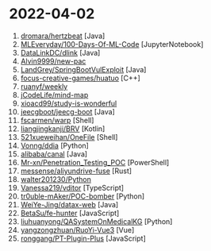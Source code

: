 # 2022-04-02

1. [dromara/hertzbeat](https://github.com/dromara/hertzbeat "易用友好的云监控系统。网站监测，PING连通性，端口可用性，数据库，操作系统，API监控，自定义监控，阈值告警，告警通知(邮件微信钉钉飞书)。") [Java]
2. [MLEveryday/100-Days-Of-ML-Code](https://github.com/MLEveryday/100-Days-Of-ML-Code "100-Days-Of-ML-Code中文版") [JupyterNotebook]
3. [DataLinkDC/dlink](https://github.com/DataLinkDC/dlink "Dinky is an out of the box one-stop real-time computing platform dedicated to the construction and practice of Unified Batch & Streaming and Unified Data Lake & Data Warehouse. Based on Apache Flink, Dinky provides the ability to connect many big data frameworks including OLAP and Data Lake.") [Java]
4. [Alvin9999/new-pac](https://github.com/Alvin9999/new-pac "翻墙-科学上网、免费翻墙、免费科学上网、免费自由上网、fanqiang、翻墙梯子、免费软件/方法，一键翻墙浏览器，免费shadowsocks/ss/ssr/v2ray/goflyway账号/节点分享，vps一键搭建翻墙服务器脚本/教程，电脑、手机、iOS、安卓、windows、Mac、Linux、路由器翻墙") 
5. [LandGrey/SpringBootVulExploit](https://github.com/LandGrey/SpringBootVulExploit "SpringBoot 相关漏洞学习资料，利用方法和技巧合集，黑盒安全评估 check list") [Java]
6. [focus-creative-games/huatuo](https://github.com/focus-creative-games/huatuo "零成本、高性能的unity c#的热更新方案。 Zero-cost, high-performance unity c# hot update solution") [C++]
7. [ruanyf/weekly](https://github.com/ruanyf/weekly "科技爱好者周刊，每周五发布") 
8. [jCodeLife/mind-map](https://github.com/jCodeLife/mind-map "🖼个人思维导图笔记，已整理ES6、Vue、TS ... 持续更新中，欢迎 PR 和 Start~") 
9. [xioacd99/study-is-wonderful](https://github.com/xioacd99/study-is-wonderful "awesome public courses and wonderful study resource") 
10. [jeecgboot/jeecg-boot](https://github.com/jeecgboot/jeecg-boot "「企业级低代码平台」前后端分离架构SpringBoot 2.x，SpringCloud，Ant Design&Vue，Mybatis，Shiro，JWT。强大的代码生成器让前后端代码一键生成，无需写任何代码! 引领新的开发模式OnlineCoding->代码生成->手工MERGE，帮助Java项目解决70%重复工作，让开发更关注业务，既能快速提高效率，帮助公司节省成本，同时又不失灵活性。") [Java]
11. [fscarmen/warp](https://github.com/fscarmen/warp "WARP one-click script. Add an IPv4, IPv6 or dual-stack CloudFlare WARP network interface and Socks5 proxy for VPS. 一键脚本") [Shell]
12. [liangjingkanji/BRV](https://github.com/liangjingkanji/BRV "🌽 Android 最强大的RecyclerView库, 比BRVAH/MultiType更强大/优雅") [Kotlin]
13. [521xueweihan/OneFile](https://github.com/521xueweihan/OneFile "只有一个文件！") [Shell]
14. [Vonng/ddia](https://github.com/Vonng/ddia "《Designing Data-Intensive Application》DDIA中文翻译") [Python]
15. [alibaba/canal](https://github.com/alibaba/canal "阿里巴巴 MySQL binlog 增量订阅&消费组件") [Java]
16. [Mr-xn/Penetration_Testing_POC](https://github.com/Mr-xn/Penetration_Testing_POC "渗透测试有关的POC、EXP、脚本、提权、小工具等---About penetration-testing python-script poc getshell csrf xss cms php-getshell domainmod-xss csrf-webshell cobub-razor cve rce sql sql-poc poc-exp bypass oa-getshell cve-cms") [PowerShell]
17. [messense/aliyundrive-fuse](https://github.com/messense/aliyundrive-fuse "阿里云盘 FUSE 磁盘挂载") [Rust]
18. [walter201230/Python](https://github.com/walter201230/Python "最良心的 Python 教程：") 
19. [Vanessa219/vditor](https://github.com/Vanessa219/vditor "♏ 一款浏览器端的 Markdown 编辑器，支持所见即所得（富文本）、即时渲染（类似 Typora）和分屏预览模式。An In-browser Markdown editor, support WYSIWYG (Rich Text), Instant Rendering (Typora-like) and Split View modes.") [TypeScript]
20. [tr0uble-mAker/POC-bomber](https://github.com/tr0uble-mAker/POC-bomber "利用大量高威胁poc/exp快速获取目标权限，用于渗透和红队快速打点") [Python]
21. [WeiYe-Jing/datax-web](https://github.com/WeiYe-Jing/datax-web "DataX集成可视化页面，选择数据源即可一键生成数据同步任务，支持RDBMS、Hive、HBase、ClickHouse、MongoDB等数据源，批量创建RDBMS数据同步任务，集成开源调度系统，支持分布式、增量同步数据、实时查看运行日志、监控执行器资源、KILL运行进程、数据源信息加密等。") [Java]
22. [BetaSu/fe-hunter](https://github.com/BetaSu/fe-hunter "用单纯的金钱关系维系的前端学习社区，悬赏问题 + 答题赚钱") [JavaScript]
23. [liuhuanyong/QASystemOnMedicalKG](https://github.com/liuhuanyong/QASystemOnMedicalKG "A tutorial and implement of disease centered Medical knowledge graph and qa system based on it。知识图谱构建，自动问答，基于kg的自动问答。以疾病为中心的一定规模医药领域知识图谱，并以该知识图谱完成自动问答与分析服务。") [Python]
24. [yangzongzhuan/RuoYi-Vue3](https://github.com/yangzongzhuan/RuoYi-Vue3 "🎉 (RuoYi)官方仓库 基于SpringBoot，Spring Security，JWT，Vue3 & Vite、Element Plus 的前后端分离权限管理系统") [Vue]
25. [ronggang/PT-Plugin-Plus](https://github.com/ronggang/PT-Plugin-Plus "PT 助手 Plus，为 Google Chrome 和 Firefox 浏览器插件（Web Extensions），主要用于辅助下载 PT 站的种子。") [JavaScript]
